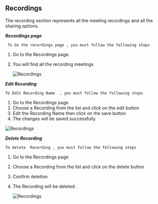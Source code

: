 ## Recordings

The recording section represents all the meeting recordings and all the sharing options.

___Recordings page___

` To Go the recordings page , you must follow the following steps`

1. Go to the Recordings page.
2. You will find all the recording meetings

   ![Recordings](/img/save_recordings.png)

___Edit Recording___

`To Edit Recording Name  , you must follow the following steps`

1. Go to the Recordings page
2. Choose a Recording from the list and click on the edit button
3. Edit the Recording Name then click on the save button
4. The changes will be saved successfully

 ![Recordings](/img/Edit_Recordings.png)

___Delete Recording___

`To delete  Recording , you must follow the following steps`

1. Go to the Recordings page
2. Choose a Recording from the list and click on the delete button
3. Confirm deletion
4. The Recording will be deleted .

   ![Recordings](/img/delete_recordings.png)